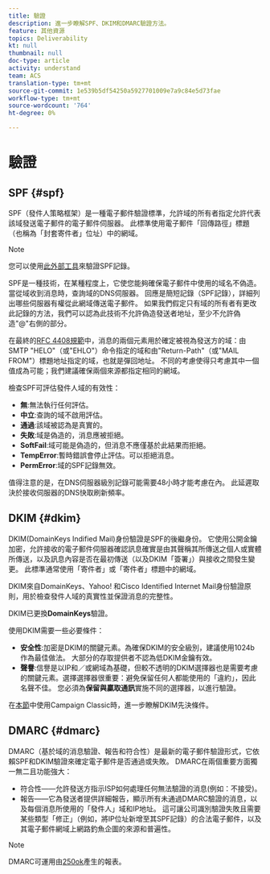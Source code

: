 ```yaml
---
title: 驗證
description: 進一步瞭解SPF、DKIM和DMARC驗證方法。
feature: 其他資源
topics: Deliverability
kt: null
thumbnail: null
doc-type: article
activity: understand
team: ACS
translation-type: tm+mt
source-git-commit: 1e539b5df54250a5927701009e7a9c84e5d73fae
workflow-type: tm+mt
source-wordcount: '764'
ht-degree: 0%

---
```



# 驗證

## SPF {#spf}

SPF（發件人策略框架）是一種電子郵件驗證標準，允許域的所有者指定允許代表該域發送電子郵件的電子郵件伺服器。 此標準使用電子郵件「回傳路徑」標題（也稱為「封套寄件者」位址）中的網域。

>[!NOTE]
>
>您可以使用[此外部工具](https://www.kitterman.com/spf/validate.html)來驗證SPF記錄。

SPF是一種技術，在某種程度上，它使您能夠確保電子郵件中使用的域名不偽造。 當從域收到消息時，查詢域的DNS伺服器。 回應是簡短記錄（SPF記錄），詳細列出哪些伺服器有權從此網域傳送電子郵件。 如果我們假定只有域的所有者有更改此記錄的方法，我們可以認為此技術不允許偽造發送者地址，至少不允許偽造&quot;@&quot;右側的部分。

在最終的[RFC 4408規範](https://www.rfc-editor.org/info/rfc4408)中，消息的兩個元素用於確定被視為發送方的域：由SMTP &quot;HELO&quot;（或&quot;EHLO&quot;）命令指定的域和由&quot;Return-Path&quot;（或&quot;MAIL FROM&quot;）標題地址指定的域，也就是彈回地址。 不同的考慮使得只考慮其中一個值成為可能；我們建議確保兩個來源都指定相同的網域。

檢查SPF可評估發件人域的有效性：

* **無**:無法執行任何評估。
* **中立**:查詢的域不啟用評估。
* **通過**:該域被認為是真實的。
* **失敗**:域是偽造的，消息應被拒絕。
* **SoftFail**:域可能是偽造的，但消息不應僅基於此結果而拒絕。
* **TempError**:暫時錯誤會停止評估。可以拒絕消息。
* **PermError**:域的SPF記錄無效。

值得注意的是，在DNS伺服器級別記錄可能需要48小時才能考慮在內。 此延遲取決於接收伺服器的DNS快取刷新頻率。

## DKIM {#dkim}

DKIM(DomainKeys Indified Mail)身份驗證是SPF的後繼身份。 它使用公開金鑰加密，允許接收的電子郵件伺服器確認訊息確實是由其聲稱其所傳送之個人或實體所傳送，以及訊息內容是否在最初傳送（以及DKIM「簽署」）與接收之間發生變更。 此標準通常使用「寄件者」或「寄件者」標題中的網域。

DKIM來自DomainKeys、Yahoo! 和Cisco Identified Internet Mail身份驗證原則，用於檢查發件人域的真實性並保證消息的完整性。

DKIM已更換&#x200B;**DomainKeys**&#x200B;驗證。

使用DKIM需要一些必要條件：

* **安全性**:加密是DKIM的關鍵元素。為確保DKIM的安全級別，建議使用1024b作為最佳做法。 大部分的存取提供者不認為低DKIM金鑰有效。
* **聲譽**:信譽是以IP和／或網域為基礎，但較不透明的DKIM選擇器也是需要考慮的關鍵元素。選擇選擇器很重要：避免保留任何人都能使用的「違約」，因此名聲不佳。 您必須為&#x200B;**保留與贏取通訊**&#x200B;實施不同的選擇器，以進行驗證。

在[本節](/help/additional-resources/acc-technical-recommendations.md#dkim-acc)中使用Campaign Classic時，進一步瞭解DKIM先決條件。

## DMARC {#dmarc}

DMARC（基於域的消息驗證、報告和符合性）是最新的電子郵件驗證形式，它依賴SPF和DKIM驗證來確定電子郵件是否通過或失敗。 DMARC在兩個重要方面獨一無二且功能強大：

* 符合性——允許發送方指示ISP如何處理任何無法驗證的消息(例如：不接受)。
* 報告——它為發送者提供詳細報告，顯示所有未通過DMARC驗證的消息，以及每個消息所使用的「發件人」域和IP地址。 這可讓公司識別驗證失敗且需要某些類型「修正」（例如，將IP位址新增至其SPF記錄）的合法電子郵件，以及其電子郵件網域上網路釣魚企圖的來源和普遍性。

>[!NOTE]
>
>DMARC可運用由[250ok](https://250ok.com/)產生的報表。
